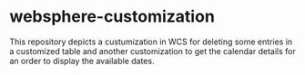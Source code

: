# websphere-customization
This repository depicts a custumization in WCS for deleting some entries in a customized table and another customization to get the calendar details for an order to display the available dates.
